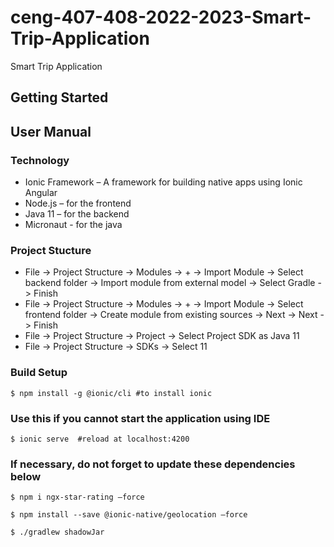 # ceng-407-408-2022-2023-Smart-Trip-Application
Smart Trip Application

## Getting Started
## User Manual
### Technology
* Ionic Framework – A framework for building native apps using Ionic Angular
* Node.js – for the frontend
* Java 11 – for the backend
* Micronaut - for the java

### Project Stucture
* File -> Project Structure -> Modules -> + -> Import Module -> Select backend folder -> Import module from external model -> Select Gradle -> Finish
* File -> Project Structure -> Modules -> + -> Import Module -> Select frontend folder -> Create module from existing sources -> Next -> Next -> Finish
* File -> Project Structure -> Project -> Select Project SDK as Java 11
* File -> Project Structure -> SDKs -> Select 11


### Build Setup
```
$ npm install -g @ionic/cli #to install ionic
```

### Use this if you cannot start the application using IDE
```
$ ionic serve  #reload at localhost:4200
```


### If necessary, do not forget to update these dependencies below
```
$ npm i ngx-star-rating –force

$ npm install --save @ionic-native/geolocation –force

$ ./gradlew shadowJar
```
